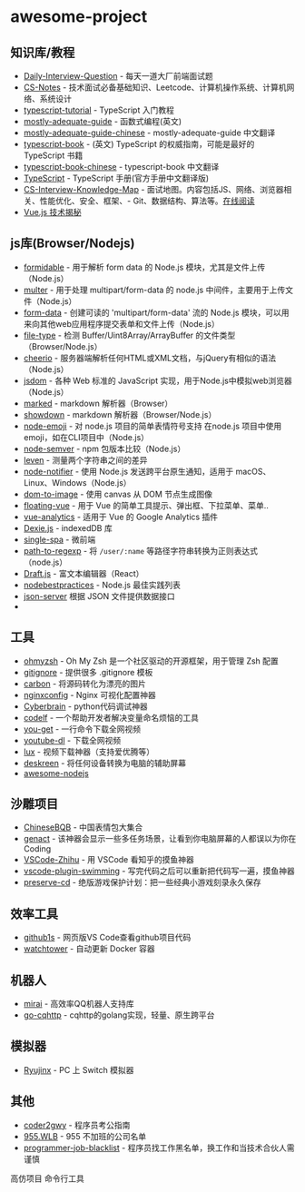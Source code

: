 # awesome-project

## 知识库/教程

- [Daily-Interview-Question](https://github.com/Advanced-Frontend/Daily-Interview-Question) - 每天一道大厂前端面试题
- [CS-Notes](https://github.com/CyC2018/CS-Notes) - 技术面试必备基础知识、Leetcode、计算机操作系统、计算机网络、系统设计
- [typescript-tutorial](https://github.com/xcatliu/typescript-tutorial) - TypeScript 入门教程
- [mostly-adequate-guide](https://github.com/MostlyAdequate/mostly-adequate-guide) - 函数式编程(英文)
- [mostly-adequate-guide-chinese](https://llh911001.gitbooks.io/mostly-adequate-guide-chinese/content/) - mostly-adequate-guide 中文翻译
- [typescript-book](https://github.com/basarat/typescript-book) - (英文) TypeScript 的权威指南，可能是最好的 TypeScript 书籍
- [typescript-book-chinese](https://github.com/jkchao/typescript-book-chinese) - typescript-book 中文翻译
- [TypeScript](https://github.com/zhongsp/TypeScript) - TypeScript 手册(官方手册中文翻译版)
- [CS-Interview-Knowledge-Map](https://github.com/InterviewMap/CS-Interview-Knowledge-Map) - 面试地图。内容包括JS、网络、浏览器相关、性能优化、安全、框架、- Git、数据结构、算法等。[在线阅读](https://yuchengkai.cn/docs/frontend/)
- [Vue.js 技术揭秘](https://ustbhuangyi.github.io/vue-analysis/)

## js库(Browser/Nodejs)
- [formidable](https://github.com/node-formidable/formidable) - 用于解析 form data 的 Node.js 模块，尤其是文件上传（Node.js）
- [multer](https://www.npmjs.com/package/multer) - 用于处理 multipart/form-data 的 node.js 中间件，主要用于上传文件（Node.js）
- [form-data](https://github.com/form-data/form-data) - 创建可读的 'multipart/form-data' 流的 Node.js 模块，可以用来向其他web应用程序提交表单和文件上传（Node.js）
- [file-type](https://github.com/sindresorhus/file-type) - 检测 Buffer/Uint8Array/ArrayBuffer 的文件类型（Browser/Node.js）
- [cheerio](https://github.com/cheeriojs/cheerio) - 服务器端解析任何HTML或XML文档，与jQuery有相似的语法（Node.js）
- [jsdom](https://github.com/jsdom/jsdom) - 各种 Web 标准的 JavaScript 实现，用于Node.js中模拟web浏览器（Node.js）
- [marked](https://github.com/markedjs/marked) - markdown 解析器（Browser）
- [showdown](https://github.com/showdownjs/showdown) - markdown 解析器（Browser/Node.js）
- [node-emoji](https://www.npmjs.com/package/node-emoji) - 对 node.js 项目的简单表情符号支持 在node.js 项目中使用emoji，如在CLI项目中（Node.js）
- [node-semver](https://github.com/npm/node-semver) - npm 包版本比较（Node.js）
- [leven](https://github.com/sindresorhus/leven) - 测量两个字符串之间的差异
- [node-notifier](github.com/mikaelbr/node-notifier) - 使用 Node.js 发送跨平台原生通知，适用于 macOS、Linux、Windows（Node.js）
- [dom-to-image](https://github.com/tsayen/dom-to-image) - 使用 canvas 从 DOM 节点生成图像
- [floating-vue](https://github.com/Akryum/floating-vue) - 用于 Vue 的简单工具提示、弹出框、下拉菜单、菜单..
- [vue-analytics](https://github.com/MatteoGabriele/vue-analytics) - 适用于 Vue 的 Google Analytics 插件
- [Dexie.js](https://github.com/dexie/Dexie.js) - indexedDB 库
- [single-spa](https://github.com/CanopyTax/single-spa) - 微前端
- [path-to-regexp](https://github.com/pillarjs/path-to-regexp) - 将 `/user/:name` 等路径字符串转换为正则表达式（node.js）
- [Draft.js](https://github.com/facebook/draft-js) - 富文本编辑器（React）
- [nodebestpractices](https://github.com/goldbergyoni/nodebestpractices) - Node.js 最佳实践列表
- [json-server](https://github.com/typicode/json-server) 根据 JSON 文件提供数据接口
- []()

## 工具
- [ohmyzsh](https://github.com/ohmyzsh/ohmyzsh) - Oh My Zsh 是一个社区驱动的开源框架，用于管理 Zsh 配置
- [gitignore](https://github.com/github/gitignore) -  提供很多 .gitignore 模板
- [carbon](https://github.com/carbon-app/carbon) - 将源码转化为漂亮的图片
- [nginxconfig](https://github.com/digitalocean/nginxconfig.io) - Nginx 可视化配置神器
- [Cyberbrain](https://github.com/laike9m/Cyberbrain) - python代码调试神器
- [codelf](https://github.com/unbug/codelf) -  一个帮助开发者解决变量命名烦恼的工具
- [you-get](https://github.com/soimort/you-get) - 一行命令下载全网视频
- [youtube-dl](https://github.com/ytdl-org/youtube-dl) - 下载全网视频
- [lux](https://github.com/iawia002/lux) - 视频下载神器（支持爱优腾等）
- [deskreen](https://github.com/pavlobu/deskreen) - 将任何设备转换为电脑的辅助屏幕
- [awesome-nodejs](https://github.com/sindresorhus/awesome-nodejs)

## 沙雕项目
- [ChineseBQB](https://github.com/zhaoolee/ChineseBQB) - 中国表情包大集合
- [genact](https://github.com/svenstaro/genact) - 该神器会显示一些多任务场景，让看到你电脑屏幕的人都误以为你在 Coding
- [VSCode-Zhihu](https://github.com/niudai/VSCode-Zhihu) - 用 VSCode 看知乎的摸鱼神器
- [vscode-plugin-swimming](https://github.com/zy445566/vscode-plugin-swimming) - 写完代码之后可以重新把代码写一遍，摸鱼神器
- [preserve-cd](https://github.com/skywind3000/preserve-cd) - 绝版游戏保护计划：把一些经典小游戏刻录永久保存

## 效率工具
- [github1s](https://github.com/conwnet/github1s) - 网页版VS Code查看github项目代码
- [watchtower](https://github.com/v2tec/watchtower) - 自动更新 Docker 容器

## 机器人
- [mirai](https://github.com/mamoe/mirai) - 高效率QQ机器人支持库
- [go-cqhttp](https://github.com/Mrs4s/go-cqhttp)  - cqhttp的golang实现，轻量、原生跨平台

## 模拟器
- [Ryujinx](https://github.com/Ryujinx/Ryujinx) - PC 上 Switch 模拟器

## 其他
- [coder2gwy](https://github.com/coder2gwy/coder2gwy) - 程序员考公指南
- [955.WLB](https://github.com/formulahendry/955.WLB) - 955 不加班的公司名单
- [programmer-job-blacklist](https://github.com/shengxinjing/programmer-job-blacklist) - 程序员找工作黑名单，换工作和当技术合伙人需谨慎

高仿项目
命令行工具
